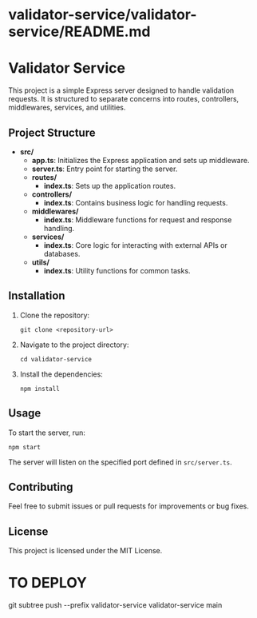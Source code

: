 # validator-service/validator-service/README.md

# Validator Service

This project is a simple Express server designed to handle validation requests. It is structured to separate concerns into routes, controllers, middlewares, services, and utilities.

## Project Structure

- **src/**
  - **app.ts**: Initializes the Express application and sets up middleware.
  - **server.ts**: Entry point for starting the server.
  - **routes/**
    - **index.ts**: Sets up the application routes.
  - **controllers/**
    - **index.ts**: Contains business logic for handling requests.
  - **middlewares/**
    - **index.ts**: Middleware functions for request and response handling.
  - **services/**
    - **index.ts**: Core logic for interacting with external APIs or databases.
  - **utils/**
    - **index.ts**: Utility functions for common tasks.

## Installation

1. Clone the repository:
   ```
   git clone <repository-url>
   ```

2. Navigate to the project directory:
   ```
   cd validator-service
   ```

3. Install the dependencies:
   ```
   npm install
   ```

## Usage

To start the server, run:
```
npm start
```

The server will listen on the specified port defined in `src/server.ts`.

## Contributing

Feel free to submit issues or pull requests for improvements or bug fixes. 

## License

This project is licensed under the MIT License.


# TO DEPLOY
git subtree push --prefix validator-service validator-service main